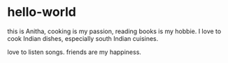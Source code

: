# hello-world
this is Anitha, cooking is my passion, reading books is my hobbie. I love to cook Indian dishes, especially south Indian cuisines.

love to listen songs.
friends are my happiness.
